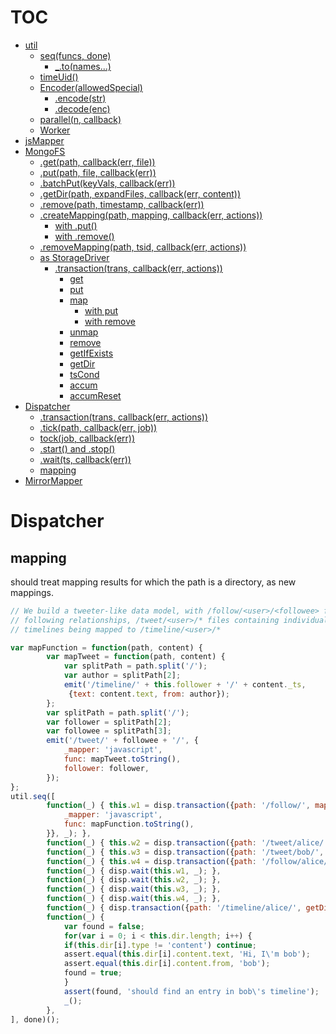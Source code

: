 # TOC
   - [util](#util)
     - [seq(funcs, done)](#util-seqfuncs-done)
       - [_.to(names...)](#util-seqfuncs-done-_tonames)
     - [timeUid()](#util-timeuid)
     - [Encoder(allowedSpecial)](#util-encoderallowedspecial)
       - [.encode(str)](#util-encoderallowedspecial-encodestr)
       - [.decode(enc)](#util-encoderallowedspecial-decodeenc)
     - [parallel(n, callback)](#util-paralleln-callback)
     - [Worker](#util-worker)
   - [jsMapper](#jsmapper)
   - [MongoFS](#mongofs)
     - [.get(path, callback(err, file))](#mongofs-getpath-callbackerr-file)
     - [.put(path, file, callback(err))](#mongofs-putpath-file-callbackerr)
     - [.batchPut(keyVals, callback(err))](#mongofs-batchputkeyvals-callbackerr)
     - [.getDir(path, expandFiles, callback(err, content))](#mongofs-getdirpath-expandfiles-callbackerr-content)
     - [.remove(path, timestamp, callback(err))](#mongofs-removepath-timestamp-callbackerr)
     - [.createMapping(path, mapping, callback(err, actions))](#mongofs-createmappingpath-mapping-callbackerr-actions)
       - [with .put()](#mongofs-createmappingpath-mapping-callbackerr-actions-with-put)
       - [with .remove()](#mongofs-createmappingpath-mapping-callbackerr-actions-with-remove)
     - [.removeMapping(path, tsid, callback(err, actions))](#mongofs-removemappingpath-tsid-callbackerr-actions)
     - [as StorageDriver](#mongofs-as-storagedriver)
       - [.transaction(trans, callback(err, actions))](#mongofs-as-storagedriver-transactiontrans-callbackerr-actions)
         - [get](#mongofs-as-storagedriver-transactiontrans-callbackerr-actions-get)
         - [put](#mongofs-as-storagedriver-transactiontrans-callbackerr-actions-put)
         - [map](#mongofs-as-storagedriver-transactiontrans-callbackerr-actions-map)
           - [with put](#mongofs-as-storagedriver-transactiontrans-callbackerr-actions-map-with-put)
           - [with remove](#mongofs-as-storagedriver-transactiontrans-callbackerr-actions-map-with-remove)
         - [unmap](#mongofs-as-storagedriver-transactiontrans-callbackerr-actions-unmap)
         - [remove](#mongofs-as-storagedriver-transactiontrans-callbackerr-actions-remove)
         - [getIfExists](#mongofs-as-storagedriver-transactiontrans-callbackerr-actions-getifexists)
         - [getDir](#mongofs-as-storagedriver-transactiontrans-callbackerr-actions-getdir)
         - [tsCond](#mongofs-as-storagedriver-transactiontrans-callbackerr-actions-tscond)
         - [accum](#mongofs-as-storagedriver-transactiontrans-callbackerr-actions-accum)
         - [accumReset](#mongofs-as-storagedriver-transactiontrans-callbackerr-actions-accumreset)
   - [Dispatcher](#dispatcher)
     - [.transaction(trans, callback(err, actions))](#dispatcher-transactiontrans-callbackerr-actions)
     - [.tick(path, callback(err, job))](#dispatcher-tickpath-callbackerr-job)
     - [tock(job, callback(err))](#dispatcher-tockjob-callbackerr)
     - [.start() and .stop()](#dispatcher-start-and-stop)
     - [.wait(ts, callback(err))](#dispatcher-waitts-callbackerr)
     - [mapping](#dispatcher-mapping)
   - [MirrorMapper](#mirrormapper)
<a name=""></a>
 
<a name="dispatcher"></a>
# Dispatcher
<a name="dispatcher-mapping"></a>
## mapping
should treat mapping results for which the path is a directory, as new mappings.

```js
// We build a tweeter-like data model, with /follow/<user>/<followee> files indicating
// following relationships, /tweet/<user>/* files containing individual tweets, and
// timelines being mapped to /timeline/<user>/*

var mapFunction = function(path, content) {
		var mapTweet = function(path, content) {
		    var splitPath = path.split('/');
		    var author = splitPath[2];
		    emit('/timeline/' + this.follower + '/' + content._ts, 
			 {text: content.text, from: author});
		};
		var splitPath = path.split('/');
		var follower = splitPath[2];
		var followee = splitPath[3];
		emit('/tweet/' + followee + '/', {
		    _mapper: 'javascript',
		    func: mapTweet.toString(),
		    follower: follower,
		});
};
util.seq([
		function(_) { this.w1 = disp.transaction({path: '/follow/', map: {
		    _mapper: 'javascript',
		    func: mapFunction.toString(),
		}}, _); },
		function(_) { this.w2 = disp.transaction({path: '/tweet/alice/', put: {a: {text: 'Hi, I\'m alice'}}}, _); },
		function(_) { this.w3 = disp.transaction({path: '/tweet/bob/', put: {b: {text: 'Hi, I\'m bob'}}}, _); },
		function(_) { this.w4 = disp.transaction({path: '/follow/alice/', put: {bob: {}}}, _); },
		function(_) { disp.wait(this.w1, _); },
		function(_) { disp.wait(this.w2, _); },
		function(_) { disp.wait(this.w3, _); },
		function(_) { disp.wait(this.w4, _); },
		function(_) { disp.transaction({path: '/timeline/alice/', getDir:{expandFiles:1}}, _.to('dir')); },
		function(_) {
		    var found = false;
		    for(var i = 0; i < this.dir.length; i++) {
			if(this.dir[i].type != 'content') continue;
			assert.equal(this.dir[i].content.text, 'Hi, I\'m bob');
			assert.equal(this.dir[i].content.from, 'bob');
			found = true;
		    }
		    assert(found, 'should find an entry in bob\'s timeline');
		    _();
		},
], done)();
```


